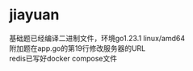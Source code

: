 # jiayuan
基础题已经编译二进制文件，环境go1.23.1 linux/amd64  
附加题在app.go的第19行修改服务器的URL  
redis已写好docker compose文件
